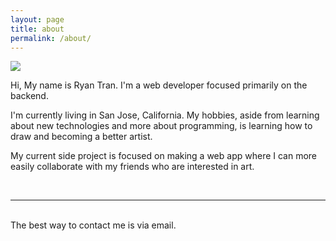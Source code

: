 ```yaml
---
layout: page
title: about
permalink: /about/
---
```


<img class="col one right" src="/img/prof_pic.jpg">

<br/>
<p>
Hi, My name is Ryan Tran. I'm a web developer focused primarily on the backend.
</p>
<p>
I'm currently living in San Jose, California.
My hobbies, aside from learning about new technologies and more about programming,
is learning how to draw and becoming a better artist.
</p>
<p>
My current side project is focused on making a web app where I can more easily collaborate
with my friends who are interested in art.
</p>

<br/>
<hr/>
<br/>
<span class="contacticon center">
	<a href="mailto:{{ site.email }}"><i class="fa fa-envelope-square"></i></a>
	<a href="https://github.com/{{site.github_username}}" target="_blank"><i class="fa fa-github-square"></i></a>
	<a href="https://www.linkedin.com/in/{{site.linkedin_url}}" target="_blank"><i class="fa fa-linkedin-square"></i></a>
	<a href="https://twitter.com/{{site.twitter_username}}" target="_blank"><i class="fa fa-twitter-square"></i></a>
</span>

<div class="col three caption">
	The best way to contact me is via email.
</div>

